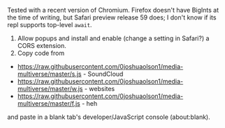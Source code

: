 Tested with a recent version of Chromium. Firefox doesn't have BigInts at the time of writing, but Safari preview release 59 does; I don't know if its repl supports top-level `await`.

1. Allow popups and install and enable (change a setting in Safari?) a CORS extension.
2. Copy code from
- https://raw.githubusercontent.com/0joshuaolson1/media-multiverse/master/s.js - SoundCloud
- https://raw.githubusercontent.com/0joshuaolson1/media-multiverse/master/w.js - websites
- https://raw.githubusercontent.com/0joshuaolson1/media-multiverse/master/f.js - heh

and paste in a blank tab's developer/JavaScript console (about:blank).

